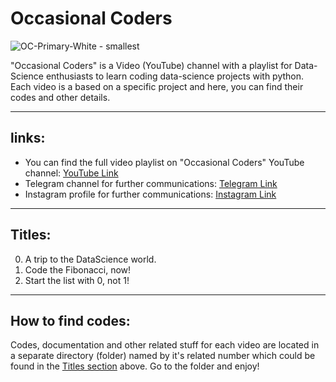 # Occasional Coders
![OC-Primary-White - smallest](https://user-images.githubusercontent.com/62722056/113588260-2a35a280-9645-11eb-933b-c4be1bf7d3b1.png)

"Occasional Coders" is a Video (YouTube) channel with a playlist for Data-Science enthusiasts to learn coding data-science projects with python. Each video is a based on a specific project and here, you can find their codes and other details.

***

## links:
* You can find the full video playlist on "Occasional Coders" YouTube channel: [YouTube Link](https://www.youtube.com/channel/UCfLqx41dF8w00LVKZGM9NRQ)
* Telegram channel for further communications: [Telegram Link](https://t.me/oc_coders)
* Instagram profile for further communications: [Instagram Link](http://instagram.com/oc_coders)


***

## Titles:

0. A trip to the DataScience world.
1. Code the Fibonacci, now!
2. Start the list with 0, not 1!

***

## How to find codes:

Codes, documentation and other related stuff for each video are located in a separate directory (folder) named by it's related number which could be found in the [Titles section](#Titles) above. Go to the folder and enjoy!
